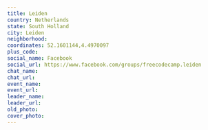```yaml
---
title: Leiden
country: Netherlands
state: South Holland
city: Leiden
neighborhood: 
coordinates: 52.1601144,4.4970097
plus_code:
social_name: Facebook
social_url: https://www.facebook.com/groups/freecodecamp.leiden
chat_name:
chat_url:
event_name:
event_url:
leader_name:
leader_url:
old_photo: 
cover_photo:
---
```

